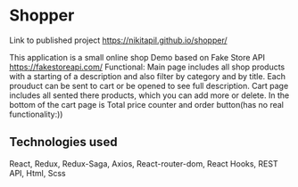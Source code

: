# Shopper

Link to published project https://nikitapil.github.io/shopper/  
  
This application is a small online shop Demo based on Fake Store API https://fakestoreapi.com/
Functional: Main page includes all shop products with a starting of a description and also filter by category and by title.
Each prouduct can be sent to cart or be opened to see full description.
Cart page includes all sented there products, which you can add more or delete. In the bottom of the cart page is Total price counter and order button(has no real functionality:))

## Technologies used

React, Redux, Redux-Saga, Axios, React-router-dom, React Hooks, REST API, Html, Scss